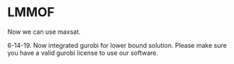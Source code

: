 # LMMOF
Now we can use maxsat.

6-14-19. Now integrated gurobi for lower bound solution. Please make sure you have a valid gurobi license to use our software.
